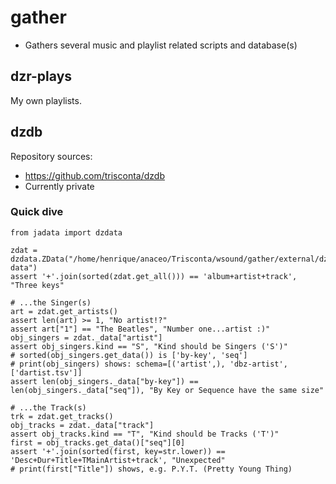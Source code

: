 # gather
- Gathers several music and playlist related scripts and database(s)


## dzr-plays
My own playlists.


## dzdb
Repository sources:
+ https://github.com/trisconta/dzdb
+ Currently private

### Quick dive
```
from jadata import dzdata

zdat = dzdata.ZData("/home/henrique/anaceo/Trisconta/wsound/gather/external/dztxt-data")
assert '+'.join(sorted(zdat.get_all())) == 'album+artist+track', "Three keys"

# ...the Singer(s)
art = zdat.get_artists()
assert len(art) >= 1, "No artist!?"
assert art["1"] == "The Beatles", "Number one...artist :)"
obj_singers = zdat._data["artist"]
assert obj_singers.kind == "S", "Kind should be Singers ('S')"
# sorted(obj_singers.get_data()) is ['by-key', 'seq']
# print(obj_singers) shows: schema=[('artist',), 'dbz-artist', ['dartist.tsv']]
assert len(obj_singers._data["by-key"]) == len(obj_singers._data["seq"]), "By Key or Sequence have the same size"

# ...the Track(s)
trk = zdat.get_tracks()
obj_tracks = zdat._data["track"]
assert obj_tracks.kind == "T", "Kind should be Tracks ('T')"
first = obj_tracks.get_data()["seq"][0]
assert '+'.join(sorted(first, key=str.lower)) == 'Desc+Dur+Title+TMainArtist+track', "Unexpected"
# print(first["Title"]) shows, e.g. P.Y.T. (Pretty Young Thing)
```
